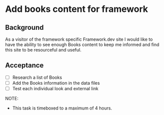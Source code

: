 # Add books content for framework

## Background

As a visitor of the framework specific Framework.dev site I would like to have the ability to see enough Books content to keep me informed and find this site to be resourceful and useful.

## Acceptance


- [ ] Research a list of Books
- [ ] Add the Books information in the data files
- [ ] Test each individual look and external link

NOTE:
- This task is timeboxed to a maximum of 4 hours.
